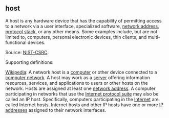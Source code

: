 ## host

<p class="c8"><span>A host is any hardware device that has the capability of permitting access to a network via a user interface, specialized software, </span><span class="c2"><a class="c3" href="#h.v9gosdu5b7z5">network address</a></span><span>, </span><span class="c2"><a class="c3" href="#h.6ik2cef0ipsr">protocol stack</a></span><span class="c0">, or any other means. Some examples include, but are not limited to, computers, personal electronic devices, thin clients, and multi-functional devices.</span></p><p class="c8"><span>Source: </span><span class="c2"><a class="c3" href="https://www.google.com/url?q=https://csrc.nist.gov/glossary/term/host&amp;sa=D&amp;source=editors&amp;ust=1706779842699071&amp;usg=AOvVaw0EBznlpZf7LsWweJcwz0HG">NIST-CSRC</a></span><span class="c0">.</span></p><p class="c8"><span class="c0">Supporting definitions:</span></p><p class="c8"><span class="c2"><a class="c3" href="https://www.google.com/url?q=https://en.wikipedia.org/wiki/Host_(network)&amp;sa=D&amp;source=editors&amp;ust=1706779842699471&amp;usg=AOvVaw00hMt_kZGMlIf0qqsVD2YV">Wikipedia</a></span><span>: A network host is a </span><span class="c2"><a class="c3" href="https://www.google.com/url?q=https://en.wikipedia.org/wiki/Computer&amp;sa=D&amp;source=editors&amp;ust=1706779842699714&amp;usg=AOvVaw2dq95N_WUsCdW7kO-OmEsy">computer</a></span><span>&nbsp;or other device connected to a </span><span class="c2"><a class="c3" href="https://www.google.com/url?q=https://en.wikipedia.org/wiki/Computer_network&amp;sa=D&amp;source=editors&amp;ust=1706779842699954&amp;usg=AOvVaw2YgDuCWzx22rfUqYMz38FF">computer network</a></span><span>. A host may work as a </span><span class="c2"><a class="c3" href="https://www.google.com/url?q=https://en.wikipedia.org/wiki/Server_(computing)&amp;sa=D&amp;source=editors&amp;ust=1706779842700175&amp;usg=AOvVaw2-YEI0bP9dP89Krnp-9w_Q">server</a></span><span>&nbsp;offering information resources, services, and applications to users or other hosts on the network. Hosts are assigned at least one </span><span class="c2"><a class="c3" href="https://www.google.com/url?q=https://en.wikipedia.org/wiki/Network_address&amp;sa=D&amp;source=editors&amp;ust=1706779842700382&amp;usg=AOvVaw1uRC-oRPmVX1YM9PM07Vh9">network address</a></span><span>. A computer participating in networks that use the </span><span class="c2"><a class="c3" href="https://www.google.com/url?q=https://en.wikipedia.org/wiki/Internet_protocol_suite&amp;sa=D&amp;source=editors&amp;ust=1706779842700616&amp;usg=AOvVaw2GrEmCudddE8nyKV-BvNTc">Internet protocol suite</a></span><span>&nbsp;may also be called an IP host. Specifically, computers participating in the </span><span class="c2"><a class="c3" href="https://www.google.com/url?q=https://en.wikipedia.org/wiki/Internet&amp;sa=D&amp;source=editors&amp;ust=1706779842700807&amp;usg=AOvVaw3HYIPzP-9kLh3J1-iJ16Ju">Internet</a></span><span>&nbsp;are called Internet hosts. Internet hosts and other IP hosts have one or more </span><span class="c2"><a class="c3" href="https://www.google.com/url?q=https://en.wikipedia.org/wiki/IP_address&amp;sa=D&amp;source=editors&amp;ust=1706779842700992&amp;usg=AOvVaw1wrye3kdobjEbph7t8M-Vz">IP addresses</a></span><span class="c0">&nbsp;assigned to their network interfaces.</span></p>

